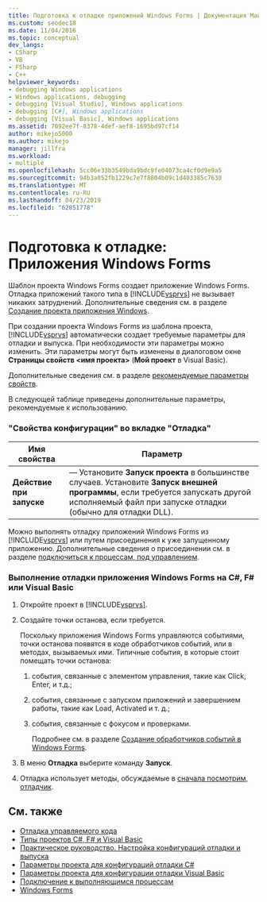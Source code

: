 ```yaml
---
title: Подготовка к отладке приложений Windows Forms | Документация Майкрософт
ms.custom: seodec18
ms.date: 11/04/2016
ms.topic: conceptual
dev_langs:
- CSharp
- VB
- FSharp
- C++
helpviewer_keywords:
- debugging Windows applications
- Windows applications, debugging
- debugging [Visual Studio], Windows applications
- debugging [C#], Windows applications
- debugging [Visual Basic], Windows applications
ms.assetid: 7092ee7f-8378-4def-aef8-1695bd97cf14
author: mikejo5000
ms.author: mikejo
manager: jillfra
ms.workload:
- multiple
ms.openlocfilehash: 5cc06e33b3549bda9bdc9fe04073ca4cf0d9e9a5
ms.sourcegitcommit: 94b3a052fb1229c7e7f8804b09c1d403385c7630
ms.translationtype: MT
ms.contentlocale: ru-RU
ms.lasthandoff: 04/23/2019
ms.locfileid: "62851778"
---
```

# <a name="debugging-preparation-windows-forms-applications"></a>Подготовка к отладке: Приложения Windows Forms
Шаблон проекта Windows Forms создает приложение Windows Forms. Отладка приложений такого типа в [!INCLUDE[vsprvs](../code-quality/includes/vsprvs_md.md)] не вызывает никаких затруднений. Дополнительные сведения см. в разделе [Создание проекта приложения Windows](https://docs.microsoft.com/previous-versions/visualstudio/visual-studio-2010/42wc9kk5(v=vs.100)).

 При создании проекта Windows Forms из шаблона проекта, [!INCLUDE[vsprvs](../code-quality/includes/vsprvs_md.md)] автоматически создает требуемые параметры для отладки и выпуска. При необходимости эти параметры можно изменить. Эти параметры могут быть изменены в диалоговом окне **Страницы свойств \<имя проекта>** (**Мой проект** в Visual Basic).

 Дополнительные сведения см. в разделе [рекомендуемые параметры свойств](../debugger/managed-debugging-recommended-property-settings.md).

 В следующей таблице приведены дополнительные параметры, рекомендуемые к использованию.

### <a name="configuration-properties-in-debug-tab"></a>"Свойства конфигурации" во вкладке "Отладка"

|**Имя свойства**|**Параметр**|
|-----------------------|-----------------|
|**Действие при запуске**|— Установите **Запуск проекта** в большинстве случаев. Установите **Запуск внешней программы**, если требуется запускать другой исполняемый файл при запуске отладки (обычно для отладки DLL).|

 Можно выполнять отладку приложений Windows Forms из [!INCLUDE[vsprvs](../code-quality/includes/vsprvs_md.md)] или путем присоединения к уже запущенному приложению. Дополнительные сведения о присоединении см. в разделе [подключиться к процессам, под управлением](../debugger/attach-to-running-processes-with-the-visual-studio-debugger.md).

### <a name="to-debug-a-c-f-or-visual-basic-windows-forms-application"></a>Выполнение отладки приложения Windows Forms на C#, F# или Visual Basic

1. Откройте проект в [!INCLUDE[vsprvs](../code-quality/includes/vsprvs_md.md)].

2. Создайте точки останова, если требуется.

    Поскольку приложения Windows Forms управляются событиями, точки останова появятся в коде обработчиков событий, или в методах, вызываемых ими. Типичные события, в которые стоит помещать точки останова:

   1. события, связанные с элементом управления, такие как Click, Enter, и т.д.;

   2. события, связанные с запуском приложений и завершением работы, такие как Load, Activated и т. д.;

   3. события, связанные с фокусом и проверками.

      Подробнее см. в разделе [Создание обработчиков событий в Windows Forms](/dotnet/framework/winforms/creating-event-handlers-in-windows-forms).

3. В меню **Отладка** выберите команду **Запуск**.

4. Отладка использует методы, обсуждаемые в [сначала посмотрим, отладчик](../debugger/debugger-feature-tour.md).

## <a name="see-also"></a>См. также
- [Отладка управляемого кода](../debugger/debugging-managed-code.md)
- [Типы проектов C#, F# и Visual Basic](../debugger/debugging-preparation-csharp-f-hash-and-visual-basic-project-types.md)
- [Практическое руководство. Настройка конфигураций отладки и выпуска](../debugger/how-to-set-debug-and-release-configurations.md)
- [Параметры проекта для конфигураций отладки C#](../debugger/project-settings-for-csharp-debug-configurations.md)
- [Параметры проекта для конфигурации отладки Visual Basic](../debugger/project-settings-for-a-visual-basic-debug-configuration.md)
- [Подключение к выполняющимся процессам](../debugger/attach-to-running-processes-with-the-visual-studio-debugger.md)
- [Windows Forms](/dotnet/framework/winforms/index)